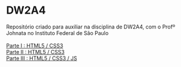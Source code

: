 # DW2A4
Repositório criado para auxiliar na disciplina de DW2A4, com o Profº Johnata no Instituto Federal de São Paulo <br><br>
<a href="https://hochiminh1996.github.io/DW2A4/Atividades/A1/index" target="_blank">Parte I : HTML5 / CSS3 </a><br>
<a href="https://hochiminh1996.github.io/DW2A4/Atividades/A2/index" target="_blank">Parte II : HTML5 / CSS3 </a><br>
<a href="https://hochiminh1996.github.io/DW2A4/Atividades/A3/index" target="_blank">Parte III : HTML5 / CSS3 / JS </a>
